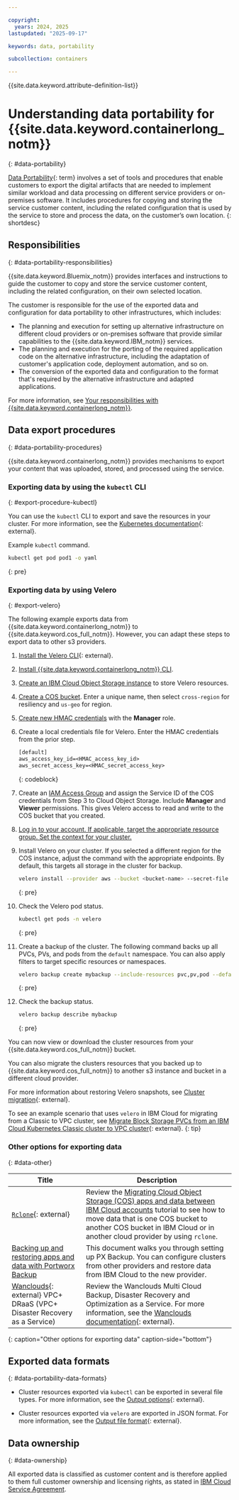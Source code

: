 ```yaml
---

copyright:
  years: 2024, 2025
lastupdated: "2025-09-17"

keywords: data, portability

subcollection: containers

---
```


{{site.data.keyword.attribute-definition-list}}

# Understanding data portability for {{site.data.keyword.containerlong_notm}}
{: #data-portability}

[Data Portability](#x2113280){: term} involves a set of tools and procedures that enable customers to export the digital artifacts that are needed to implement similar workload and data processing on different service providers or on-premises software. It includes procedures for copying and storing the service customer content, including the related configuration that is used by the service to store and process the data, on the customer’s own location.
{: shortdesc}

## Responsibilities
{: #data-portability-responsibilities}

{{site.data.keyword.Bluemix_notm}} provides interfaces and instructions to guide the customer to copy and store the service customer content, including the related configuration, on their own selected location.

The customer is responsible for the use of the exported data and configuration for data portability to other infrastructures, which includes:

- The planning and execution for setting up alternative infrastructure on different cloud providers or on-premises software that provide similar capabilities to the {{site.data.keyword.IBM_notm}} services.
- The planning and execution for the porting of the required application code on the alternative infrastructure, including the adaptation of customer's application code, deployment automation, and so on.
- The conversion of the exported data and configuration to the format that's required by the alternative infrastructure and adapted applications.

For more information, see [Your responsibilities with {{site.data.keyword.containerlong_notm}}](/docs/containers?topic=containers-responsibilities_iks).


## Data export procedures
{: #data-portability-procedures}

{{site.data.keyword.containerlong_notm}} provides mechanisms to export your content that was uploaded, stored, and processed using the service.


### Exporting data by using the `kubectl` CLI
{: #export-procedure-kubectl}



You can use the `kubectl` CLI to export and save the resources in your cluster. For more information, see the [Kubernetes documentation](https://kubernetes.io/docs/reference/kubectl/){: external}.

Example `kubectl` command.





```sh
kubectl get pod pod1 -o yaml
```
{: pre}


### Exporting data by using Velero
{: #export-velero}

The following example exports data from {{site.data.keyword.containerlong_notm}} to {{site.data.keyword.cos_full_notm}}. However, you can adapt these steps to export data to other s3 providers. 

1. [Install the Velero CLI](https://velero.io/docs/v1.14/basic-install/){: external}.
1. [Install {{site.data.keyword.containerlong_notm}} CLI](/docs/containers?topic=containers-cli-install).
1. [Create an IBM Cloud Object Storage instance](/docs/cloud-object-storage?topic=cloud-object-storage-provision#provision-instance) to store Velero resources.
1. [Create a COS bucket](/docs/cloud-object-storage?topic=cloud-object-storage-getting-started-cloud-object-storage#gs-create-buckets). Enter a unique name, then select `cross-region` for resiliency and `us-geo` for region.
1. [Create new HMAC credentials](/docs/cloud-object-storage?topic=cloud-object-storage-uhc-hmac-credentials-main) with the **Manager** role.
1. Create a local credentials file for Velero. Enter the HMAC credentials from the prior step.

    ```txt
    [default]
    aws_access_key_id=<HMAC_access_key_id>
    aws_secret_access_key=<HMAC_secret_access_key>
    ```
    {: codeblock}

1. Create an [IAM Access Group](/docs/account?topic=account-groups&interface=ui) and assign the Service ID of the COS credentials from Step 3 to Cloud Object Storage. Include **Manager** and **Viewer** permissions. This gives Velero access to read and write to the COS bucket that you created.

1. [Log in to your account. If applicable, target the appropriate resource group. Set the context for your cluster.](/docs/containers?topic=containers-access_cluster)

1. Install Velero on your cluster. If you selected a different region for the COS instance, adjust the command with the appropriate endpoints. By default, this targets all storage in the cluster for backup.

    ```sh
    velero install --provider aws --bucket <bucket-name> --secret-file <hmac-credentials-file> --use-volume-snapshots=false --default-volumes-to-fs-backup --use-node-agent --plugins velero/velero-plugin-for-aws:v1.9.0 --image velero/velero:v1.13.0 --backup-location-config region=us-geo,s3ForcePathStyle="true",s3Url=https://s3.direct.us.cloud-object-storage.appdomain.cloud
    ```
    {: pre}

1. Check the Velero pod status.
    ```sh
    kubectl get pods -n velero
    ```
    {: pre}

1. Create a backup of the cluster. The following command backs up all PVCs, PVs, and pods from the `default` namespace. You can also apply filters to target specific resources or namespaces.
    ```sh
    velero backup create mybackup --include-resources pvc,pv,pod --default-volumes-to-fs-backup --snapshot-volumes=false --include-namespaces default --exclude-namespaces kube-system,test-namespace
    ```
    {: pre}

1. Check the backup status.
    ```sh
    velero backup describe mybackup
    ```
    {: pre}


You can now view or download the cluster resources from your {{site.data.keyword.cos_full_notm}} bucket.

You can also migrate the clusters resources that you backed up to {{site.data.keyword.cos_full_notm}} to another s3 instance and bucket in a different cloud provider.

For more information about restoring Velero snapshots, see [Cluster migration](https://velero.io/docs/v1.14/migration-case/){: external}.

To see an example scenario that uses `velero` in IBM Cloud for migrating from a Classic to VPC cluster, see [Migrate Block Storage PVCs from an IBM Cloud Kubernetes Classic cluster to VPC cluster](https://community.ibm.com/community/user/blogs/baker-pratt/2024/07/15/migrate-block-storage-pvcs-from-an-ibm-cloud-kuber){: external}.
{: tip}

### Other options for exporting data
{: #data-other}

| Title | Description |
| --- | --- |
| [`Rclone`](https://rclone.org/){: external} | Review the [Migrating Cloud Object Storage (COS) apps and data between IBM Cloud accounts](/docs/containers?topic=containers-storage-cos-app-migration) tutorial to see how to move data that is one COS bucket to another COS bucket in IBM Cloud or in another cloud provider by using `rclone`. |
| [Backing up and restoring apps and data with Portworx Backup](/docs/containers?topic=containers-storage_portworx_backup#px-backup-storage) | This document walks you through setting up PX Backup. You can configure clusters from other providers and restore data from IBM Cloud to the new provider. |
| [Wanclouds](https://wanclouds.net/){: external} VPC+ DRaaS (VPC+ Disaster Recovery as a Service) | Review the Wanclouds Multi Cloud Backup, Disaster Recovery and Optimization as a Service. For more information, see the [Wanclouds documentation](https://docs.wanclouds.net/ibm/About-VPC-DRaas/){: external}. |
{: caption="Other options for exporting data" caption-side="bottom"}


## Exported data formats
{: #data-portability-data-formats}


- Cluster resources exported via `kubectl` can be exported in several file types. For more information, see the [Output options](https://kubernetes.io/docs/reference/kubectl/#output-options){: external}.

- Cluster resources exported via `velero` are exported in JSON format. For more information, see the [Output file format](https://velero.io/docs/v1.14/output-file-format/){: external}.




## Data ownership
{: #data-ownership}

All exported data is classified as customer content and is therefore applied to them full customer ownership and licensing rights, as stated in [IBM Cloud Service Agreement](https://www.ibm.com/support/customer/csol/terms/?id=Z126-6304_WS).
